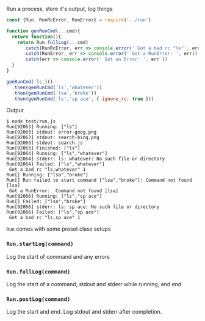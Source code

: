 Run a process, store it's output, log things

```javascript
const {Run, RunRcError, RunError} = require('../run')

function genRunCmd(...cmd){
  return function(){
    return Run.fullLog(...cmd)
      .catch(RunRcError, err => console.error(' Got a bad rc "%s"', err.results.command, err.results.exit_code))
      .catch(RunError, err => console.error(' Got a RunError: ', err))
      .catch(err => console.error(' Got an Error: ', err ))
  }
}

genRunCmd('ls')()
  .then(genRunCmd('ls','whatever'))
  .then(genRunCmd('lsa','broke'))
  .then(genRunCmd('ls','sp ace', { ignore_rc: true }))
```

Output

```
$ node test/run.js
Run[92063] Running: ["ls"]
Run[92063] stdout: error-goog.png
Run[92063] stdout: search-bing.png
Run[92063] stdout: search.js
Run[92063] Finished: ["ls"]
Run[92064] Running: ["ls","whatever"]
Run[92064] stderr: ls: whatever: No such file or directory
Run[92064] Failed: ["ls","whatever"]
 Got a bad rc "ls,whatever" 1
Run[] Running: ["lsa","broke"]
Run[] Run failed to start command ["lsa","broke"]: Command not found [lsa]
 Got a RunError:  Command not found [lsa]
Run[92066] Running: ["ls","sp ace"]
Run[] Failed: ["lsa","broke"]
Run[92066] stderr: ls: sp ace: No such file or directory
Run[92066] Failed: ["ls","sp ace"]
 Got a bad rc "ls,sp ace" 1

```

`Run` comes with some preset class setups

### `Run.startLog(command)`

Log the start of command and any errors

### `Run.fullLog(command)`

Log the start of a command, stdout and stderr while running, and end

### `Run.postLog(command)`

Log the start and end. Log stdout and stderr after completion.